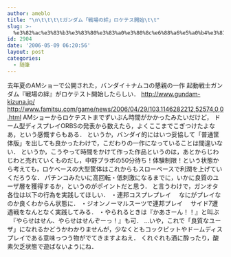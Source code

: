 ```yaml
---
author: ameblo
title: "\n\t\t\t\tガンダム「戦場の絆」ロケテス開始\t\t"
slug: >-
  %e3%82%ac%e3%83%b3%e3%83%80%e3%83%a0%e3%80%8c%e6%88%a6%e5%a0%b4%e3%81%ae%e7%b5%86%e3%80%8d%e3%83%ad%e3%82%b1%e3%83%86%e3%82%b9%e9%96%8b%e5%a7%8b
id: 2904
date: '2006-05-09 06:20:56'
layout: post
categories:
  - 随筆
---
```


去年夏のAMショーで公開された，バンダイ＋ナムコの懇親の一作 起動戦士ガンダム『戦場の絆』がロケテスト開始したらしい． http://www.gundam-kizuna.jp/ http://www.famitsu.com/game/news/2006/04/29/103,1146282212,52574,0,0.html AMショーからロケテストまでずいぶん時間がかかったみたいだけど， ドーム型ディスプレイORBSの発表から数えたら，よくここまでこぎつけたよなあ，という感慨すらもある． というか，バンダイ的にはいつ妥協して「普通筐体版」を出しても良かったわけで，こだわりの一作になっていることは間違いない． というか，こうやって時間をかけて作った作品というのは，あとからじわじわと売れていくものだし，中野プラボの50分待ち！体験制限！という状態から考えても，ロケベースの大型筐体はこれからもスローペースで利潤を上げていくだろうな． パチンコみたいに高回転・低刺激になるまでに，いかに良質のユーザ層を獲得するか，というのがポイントだと思う． と言うわけで，ガンオタ各位は以下の行為を実践してほしい． ・連邦コスプレプレイ 　なにがプレイなのか良くわからん状態に． ・ジオンノーマルスーツで連邦プレイ 　サイド7遭遇戦をなんとなく実践してみる． ・やられるときは『かあさーん！！』と叫ぶ 　『やらせはせん、やらせはせんぞーっ！』も可． …いや，これで「良質なユーザ」になれるかどうかわかりませんが，少なくともコックピットやドームディスプレイである意味っつう物がでてきますよねえ． くれぐれも酒に酔ったり，酸素欠乏状態で遊ばないようにね．